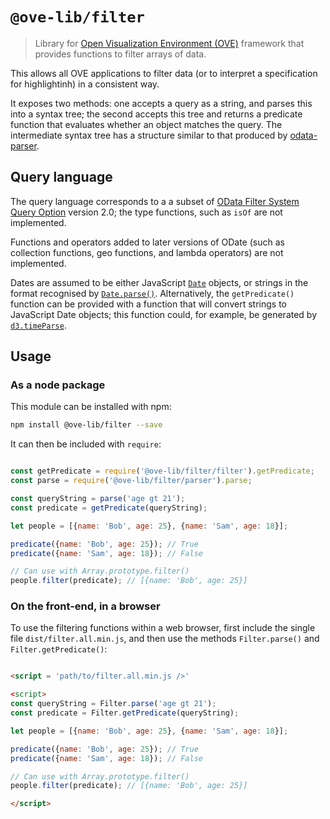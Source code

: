 # `@ove-lib/filter`

> Library for [Open Visualization Environment (OVE)](https://github.com/ove/ove) framework that provides functions to filter arrays of data.

This allows all OVE applications to filter data (or to interpret a specification for highlightinh) in a consistent way.

It exposes two methods: one accepts a query as a string, and parses this into a syntax tree; the second accepts this tree and returns a predicate function that evaluates whether an object matches the query.
The intermediate syntax tree has a structure similar to that produced by [odata-parser](https://www.npmjs.com/package/odata-v4-parser).


## Query language

The query language corresponds to a a subset of [OData Filter System Query Option](https://www.odata.org/documentation/odata-version-2-0/uri-conventions/) version 2.0; the type functions, such as `isOf` are not implemented.

Functions and operators added to later versions of ODate (such as collection functions, geo functions, and lambda operators) are not implemented.

Dates are assumed to be either JavaScript [`Date`](https://developer.mozilla.org/en-US/docs/Web/JavaScript/Reference/Global_Objects/Date) objects, or strings in the format recognised by [`Date.parse()`](https://developer.mozilla.org/en-US/docs/Web/JavaScript/Reference/Global_Objects/Date/parse).
Alternatively, the `getPredicate()` function can be provided with a function that will convert strings to JavaScript Date objects; this function could, for example, be generated by [`d3.timeParse`](https://github.com/d3/d3-time-format).

## Usage

### As a node package

This module can be installed with npm:

```bash
npm install @ove-lib/filter --save
```

It can then be included with `require`:

```javascript

const getPredicate = require('@ove-lib/filter/filter').getPredicate;
const parse = require('@ove-lib/filter/parser').parse;

const queryString = parse('age gt 21');
const predicate = getPredicate(queryString);

let people = [{name: 'Bob', age: 25}, {name: 'Sam', age: 18}];

predicate({name: 'Bob', age: 25}); // True
predicate({name: 'Sam', age: 18}); // False

// Can use with Array.prototype.filter()
people.filter(predicate); // [{name: 'Bob', age: 25}]
```


### On the front-end, in a browser

To use the filtering functions within a web browser, first include the single file `dist/filter.all.min.js`, and then use the methods `Filter.parse()` and `Filter.getPredicate()`:

```HTML

<script = 'path/to/filter.all.min.js />'

<script>
const queryString = Filter.parse('age gt 21');
const predicate = Filter.getPredicate(queryString);

let people = [{name: 'Bob', age: 25}, {name: 'Sam', age: 18}];

predicate({name: 'Bob', age: 25}); // True
predicate({name: 'Sam', age: 18}); // False

// Can use with Array.prototype.filter()
people.filter(predicate); // [{name: 'Bob', age: 25}]

</script>

```
